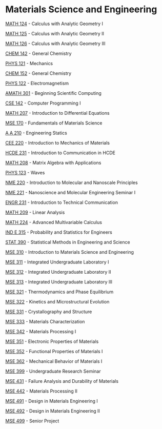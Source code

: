# Materials Science and Engineering

[MATH 124](<https://myplan.uw.edu/course/#/courses/MATH 124>) - Calculus with Analytic Geometry I

[MATH 125](<https://myplan.uw.edu/course/#/courses/MATH 125>) - Calculus with Analytic Geometry II

[MATH 126](<https://myplan.uw.edu/course/#/courses/MATH 126>) - Calculus with Analytic Geometry III

[CHEM 142](<https://myplan.uw.edu/course/#/courses/CHEM 142>) - General Chemistry

[PHYS 121](<https://myplan.uw.edu/course/#/courses/PHYS 121>) - Mechanics

[CHEM 152](<https://myplan.uw.edu/course/#/courses/CHEM 152>) - General Chemistry

[PHYS 122](<https://myplan.uw.edu/course/#/courses/PHYS 122>) - Electromagnetism

[AMATH 301](<https://myplan.uw.edu/course/#/courses/AMATH 301>) - Beginning Scientific Computing

[CSE 142](<https://myplan.uw.edu/course/#/courses/CSE 142>) - Computer Programming I

[MATH 207](<https://myplan.uw.edu/course/#/courses/MATH 207>) - Introduction to Differential Equations

[MSE 170](<https://myplan.uw.edu/course/#/courses/MSE 170>) - Fundamentals of Materials Science

[A A 210](<https://myplan.uw.edu/course/#/courses/A A 210>) - Engineering Statics

[CEE 220](<https://myplan.uw.edu/course/#/courses/CEE 220>) - Introduction to Mechanics of Materials

[HCDE 231](<https://myplan.uw.edu/course/#/courses/HCDE 231>) - Introduction to Communication in HCDE

[MATH 208](<https://myplan.uw.edu/course/#/courses/MATH 208>) - Matrix Algebra with Applications

[PHYS 123](<https://myplan.uw.edu/course/#/courses/PHYS 123>) - Waves

[NME 220](<https://myplan.uw.edu/course/#/courses/NME 220>) - Introduction to Molecular and Nanoscale Principles

[NME 221](<https://myplan.uw.edu/course/#/courses/NME 221>) - Nanoscience and Molecular Engineering Seminar I

[ENGR 231](<https://myplan.uw.edu/course/#/courses/ENGR 231>) - Introduction to Technical Communication

[MATH 209](<https://myplan.uw.edu/course/#/courses/MATH 209>) - Linear Analysis

[MATH 224](<https://myplan.uw.edu/course/#/courses/MATH 224>) - Advanced Multivariable Calculus

[IND E 315](<https://myplan.uw.edu/course/#/courses/IND E 315>) - Probability and Statistics for Engineers

[STAT 390](<https://myplan.uw.edu/course/#/courses/STAT 390>) - Statistical Methods in Engineering and Science

[MSE 310](<https://myplan.uw.edu/course/#/courses/MSE 310>) - Introduction to Materials Science and Engineering

[MSE 311](<https://myplan.uw.edu/course/#/courses/MSE 311>) - Integrated Undergraduate Laboratory I

[MSE 312](<https://myplan.uw.edu/course/#/courses/MSE 312>) - Integrated Undergraduate Laboratory II

[MSE 313](<https://myplan.uw.edu/course/#/courses/MSE 313>) - Integrated Undergraduate Laboratory III

[MSE 321](<https://myplan.uw.edu/course/#/courses/MSE 321>) - Thermodynamics and Phase Equilibrium

[MSE 322](<https://myplan.uw.edu/course/#/courses/MSE 322>) - Kinetics and Microstructural Evolution

[MSE 331](<https://myplan.uw.edu/course/#/courses/MSE 331>) - Crystallography and Structure

[MSE 333](<https://myplan.uw.edu/course/#/courses/MSE 333>) - Materials Characterization

[MSE 342](<https://myplan.uw.edu/course/#/courses/MSE 342>) - Materials Processing I

[MSE 351](<https://myplan.uw.edu/course/#/courses/MSE 351>) - Electronic Properties of Materials

[MSE 352](<https://myplan.uw.edu/course/#/courses/MSE 352>) - Functional Properties of Materials I

[MSE 362](<https://myplan.uw.edu/course/#/courses/MSE 362>) - Mechanical Behavior of Materials I

[MSE 399](<https://myplan.uw.edu/course/#/courses/MSE 399>) - Undergraduate Research Seminar

[MSE 431](<https://myplan.uw.edu/course/#/courses/MSE 431>) - Failure Analysis and Durability of Materials

[MSE 442](<https://myplan.uw.edu/course/#/courses/MSE 442>) - Materials Processing II

[MSE 491](<https://myplan.uw.edu/course/#/courses/MSE 491>) - Design in Materials Engineering I

[MSE 492](<https://myplan.uw.edu/course/#/courses/MSE 492>) - Design in Materials Engineering II

[MSE 499](<https://myplan.uw.edu/course/#/courses/MSE 499>) - Senior Project


